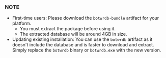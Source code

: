 
### NOTE
- First-time users: Please download the `botwrdb-bundle` artifact for your platform.
  - You must extract the package before using it.
  - The extracted database will be around 4GB in size.
- Updating existing installation: You can use the `botwrdb` artifact as it doesn't include the database and is faster to download and extract. Simply replace the `botwrdb` binary or `botwrdb.exe` with the new version.
